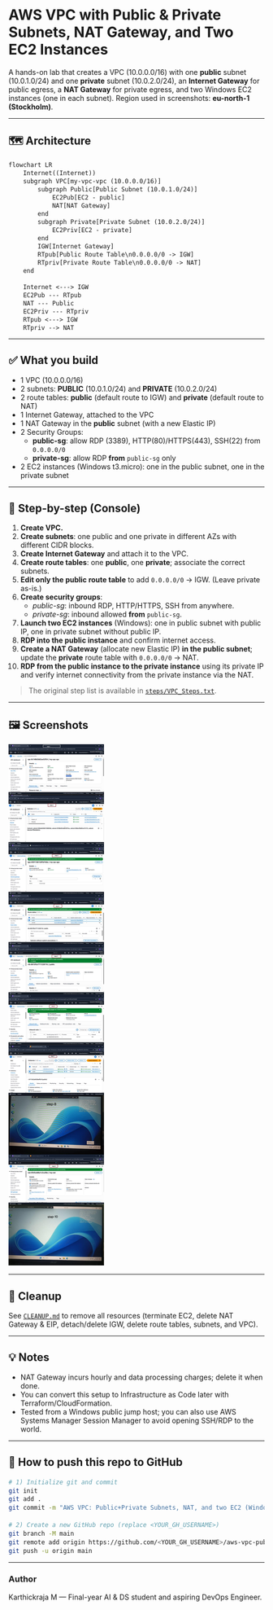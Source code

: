 # AWS VPC with Public & Private Subnets, NAT Gateway, and Two EC2 Instances

A hands-on lab that creates a VPC (10.0.0.0/16) with one **public** subnet (10.0.1.0/24) and one **private** subnet (10.0.2.0/24), an **Internet Gateway** for public egress, a **NAT Gateway** for private egress, and two Windows EC2 instances (one in each subnet). Region used in screenshots: **eu-north-1 (Stockholm)**.

---

## 🗺️ Architecture

```mermaid
flowchart LR
    Internet((Internet))
    subgraph VPC[my-vpc-vpc (10.0.0.0/16)]
        subgraph Public[Public Subnet (10.0.1.0/24)]
            EC2Pub[EC2 - public]
            NAT[NAT Gateway]
        end
        subgraph Private[Private Subnet (10.0.2.0/24)]
            EC2Priv[EC2 - private]
        end
        IGW[Internet Gateway]
        RTpub[Public Route Table\n0.0.0.0/0 -> IGW]
        RTpriv[Private Route Table\n0.0.0.0/0 -> NAT]
    end

    Internet <---> IGW
    EC2Pub --- RTpub
    NAT --- Public
    EC2Priv --- RTpriv
    RTpub <---> IGW
    RTpriv --> NAT
```

---

## ✅ What you build

- 1 VPC (10.0.0.0/16)
- 2 subnets: **PUBLIC** (10.0.1.0/24) and **PRIVATE** (10.0.2.0/24)
- 2 route tables: **public** (default route to IGW) and **private** (default route to NAT)
- 1 Internet Gateway, attached to the VPC
- 1 NAT Gateway in the **public** subnet (with a new Elastic IP)
- 2 Security Groups:
  - **public-sg**: allow RDP (3389), HTTP(80)/HTTPS(443), SSH(22) from `0.0.0.0/0`
  - **private-sg**: allow RDP **from** `public-sg` only
- 2 EC2 instances (Windows t3.micro): one in the public subnet, one in the private subnet

---

## 🧭 Step-by-step (Console)

1. **Create VPC.**
2. **Create subnets**: one public and one private in different AZs with different CIDR blocks.
3. **Create Internet Gateway** and attach it to the VPC.
4. **Create route tables**: one **public**, one **private**; associate the correct subnets.
5. **Edit only the public route table** to add `0.0.0.0/0` -> IGW. (Leave private as-is.)
6. **Create security groups**:
   - *public-sg*: inbound RDP, HTTP/HTTPS, SSH from anywhere.
   - *private-sg*: inbound allowed **from** `public-sg`.
7. **Launch two EC2 instances** (Windows): one in public subnet with public IP, one in private subnet without public IP.
8. **RDP into the public instance** and confirm internet access.
9. **Create a NAT Gateway** (allocate new Elastic IP) **in the public subnet**; update the **private** route table with `0.0.0.0/0` -> NAT.
10. **RDP from the public instance to the private instance** using its private IP and verify internet connectivity from the private instance via the NAT.

> The original step list is available in [`steps/VPC_Steps.txt`](steps/VPC_Steps.txt).

---

## 🖼️ Screenshots

![image alt](https://github.com/karthickraja12m/aws-vpc-public-private-ec2-nat/blob/main/aws_project_steps_vertical.jpg?raw=true)




---

## 🧹 Cleanup

See [`CLEANUP.md`](CLEANUP.md) to remove all resources (terminate EC2, delete NAT Gateway & EIP, detach/delete IGW, delete route tables, subnets, and VPC).

---

## 💡 Notes

- NAT Gateway incurs hourly and data processing charges; delete it when done.
- You can convert this setup to Infrastructure as Code later with Terraform/CloudFormation.
- Tested from a Windows public jump host; you can also use AWS Systems Manager Session Manager to avoid opening SSH/RDP to the world.

---

## 🚀 How to push this repo to GitHub

```bash
# 1) Initialize git and commit
git init
git add .
git commit -m "AWS VPC: Public+Private Subnets, NAT, and two EC2 (Windows)"

# 2) Create a new GitHub repo (replace <YOUR_GH_USERNAME>)
git branch -M main
git remote add origin https://github.com/<YOUR_GH_USERNAME>/aws-vpc-public-private-ec2-nat.git
git push -u origin main
```

---

### Author
Karthickraja M — Final-year AI & DS student and aspiring DevOps Engineer.
